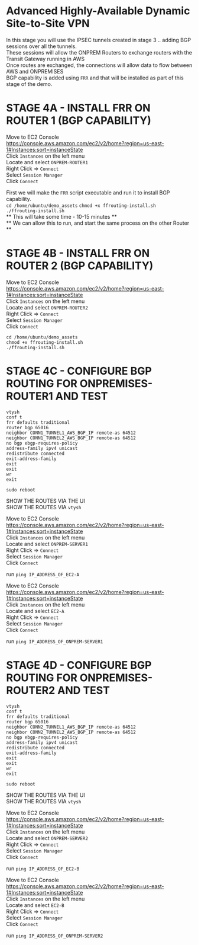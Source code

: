 # Advanced Highly-Available Dynamic Site-to-Site VPN

In this stage you will use the IPSEC tunnels created in stage 3 .. adding BGP sessions over all the tunnels.  
These sessions will allow the ONPREM Routers to exchange routers with the Transit Gateway running in AWS  
Once routes are exchanged, the connections will allow data to flow between AWS and ONPREMISES  
BGP capability is added using `FRR` and that will be installed as part of this stage of the demo.  

# STAGE 4A - INSTALL FRR ON ROUTER 1 (BGP CAPABILITY)

Move to EC2 Console  
https://console.aws.amazon.com/ec2/v2/home?region=us-east-1#Instances:sort=instanceState  
Click `Instances` on the left menu  
Locate and select `ONPREM-ROUTER1`  
Right Click => `Connect`  
Select `Session Manager`  
Click `Connect`  

First we will make the `FRR` script executable and run it to install BGP capability.  
`cd /home/ubuntu/demo_assets` 
`chmod +x ffrouting-install.sh`  
`./ffrouting-install.sh`  
** This will take some time - 10-15 minutes **  
** We can allow this to run, and start the same process on the other Router **  

# STAGE 4B - INSTALL FRR ON ROUTER 2 (BGP CAPABILITY)

Move to EC2 Console  
https://console.aws.amazon.com/ec2/v2/home?region=us-east-1#Instances:sort=instanceState  
Click `Instances` on the left menu  
Locate and select `ONPREM-ROUTER2`  
Right Click => `Connect`  
Select `Session Manager`  
Click `Connect`  

`cd /home/ubuntu/demo_assets`  
`chmod +x ffrouting-install.sh`    
`./ffrouting-install.sh`  

# STAGE 4C - CONFIGURE BGP ROUTING FOR ONPREMISES-ROUTER1 AND TEST

`vtysh`  
`conf t`  
`frr defaults traditional`  
`router bgp 65016`  
`neighbor CONN1_TUNNEL1_AWS_BGP_IP remote-as 64512`  
`neighbor CONN1_TUNNEL2_AWS_BGP_IP remote-as 64512`  
`no bgp ebgp-requires-policy`  
`address-family ipv4 unicast`  
`redistribute connected`  
`exit-address-family`  
`exit`  
`exit`  
`wr`  
`exit`  

`sudo reboot`  

SHOW THE ROUTES VIA THE UI  
SHOW THE ROUTES VIA `vtysh`  

Move to EC2 Console  
https://console.aws.amazon.com/ec2/v2/home?region=us-east-1#Instances:sort=instanceState  
Click `Instances` on the left menu  
Locate and select `ONPREM-SERVER1`  
Right Click => `Connect`  
Select `Session Manager`  
Click `Connect`  

run `ping IP_ADDRESS_OF_EC2-A`  

Move to EC2 Console  
https://console.aws.amazon.com/ec2/v2/home?region=us-east-1#Instances:sort=instanceState  
Click `Instances` on the left menu  
Locate and select `EC2-A`  
Right Click => `Connect`  
Select `Session Manager`  
Click `Connect`  

run `ping IP_ADDRESS_OF_ONPREM-SERVER1`  


# STAGE 4D - CONFIGURE BGP ROUTING FOR ONPREMISES-ROUTER2 AND TEST

`vtysh`  
`conf t`  
`frr defaults traditional`  
`router bgp 65016`  
`neighbor CONN2_TUNNEL1_AWS_BGP_IP remote-as 64512`  
`neighbor CONN2_TUNNEL2_AWS_BGP_IP remote-as 64512`  
`no bgp ebgp-requires-policy`  
`address-family ipv4 unicast`  
`redistribute connected`  
`exit-address-family`  
`exit`  
`exit`  
`wr`  
`exit`  

`sudo reboot`  

SHOW THE ROUTES VIA THE UI  
SHOW THE ROUTES VIA `vtysh`  

Move to EC2 Console  
https://console.aws.amazon.com/ec2/v2/home?region=us-east-1#Instances:sort=instanceState  
Click `Instances` on the left menu  
Locate and select `ONPREM-SERVER2`  
Right Click => `Connect`  
Select `Session Manager`  
Click `Connect`  

run `ping IP_ADDRESS_OF_EC2-B`  

Move to EC2 Console  
https://console.aws.amazon.com/ec2/v2/home?region=us-east-1#Instances:sort=instanceState  
Click `Instances` on the left menu  
Locate and select `EC2-B`  
Right Click => `Connect`  
Select `Session Manager`  
Click `Connect`  

run `ping IP_ADDRESS_OF_ONPREM-SERVER2`  


